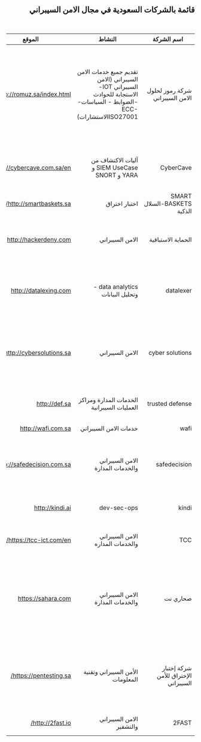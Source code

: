 <div dir="rtl" align='right'>
  
  ## قائمة بالشركات السعودية في مجال الامن السيبراني
  
 <br> 

| اسم الشركة                           | النشاط                                                                                                               | الموقع                     | الخدمات                                                                                                                        | حساب تويتر                         |
|--------------------------------------|----------------------------------------------------------------------------------------------------------------------|----------------------------|--------------------------------------------------------------------------------------------------------------------------------|------------------------------------|
| شركة رموز لحلول الامن السيبراني      | تقديم جميع خدمات الامن السيبراني (الامن السيبراني IOT-الاستجابة للحوادث -الضوابط - السياسات- ECC-ISO27001الاستشارات) | http://romuz.sa/index.html | تقديم جميع خدمات الامن السيبراني (الامن السيبراني لانظمة IOT-الاستجابة للحوادث -الضوابط - السياسات- ECC-ISO27001 - الاستشارات) | @romuzsa                           |
| CyberCave                            | آليات الاكتشاف من SIEM UseCase و YARA  و SNORT                                                                       | https://cybercave.com.sa/en           | رصد التهديدات السيبرانية المتقدمة من خلال آليات اكتشاف مخصصة                                                                   | @Cyber_cave_sa                     |
| SMART BASKETS-السلال الذكية          | اختبار اختراق                                                                                                        | http://smartbaskets.sa/    | اختبار اختراق white box- black box                                                                                             | @smartbasketsltd  ،  @AALDEGHATHER |
| الحماية الاستباقية                   | الامن السيبراني                                                                                                      | http://hackerdeny.com      | اختيار الاختراق- مراجعة الاكواد البرمجية -system hardening.                                                                    | @HackerDeny                        |
| datalexer                            | data analytics - وتحليل البيانات                                                                                     | http://datalexing.com      | تحليل الادوات باستخدام اداة Lexer المطور داخلياً - ودعم السياسات والضوابط بشكل مؤتمتة.                                         | @DataLexing                        |
| cyber solutions                      | الامن السيبراني                                                                                                      | http://cybersolutions.sa   | التوعية  - الاستشارات في السياسات والضوابط - واختيار الاختراق- تصميم معمارية الشبكة                                            | @cybersolutions.sa                 |
| trusted defense                      | الخدمات المدارة ومراكز العمليات السيبرانية                                                                           | http://def.sa              | المراقبة ومراكز العمليات- EDR                                                                                                  | @TrustedDefense                    |
| wafi                                 | خدمات الامن السيبراني                                                                                                | http://wafi.com.sa         | خدمات الامن السيبراني                                                                                                          |                                    |
| safedecision                         | الامن السيبراني والخدمات المدارة                                                                                     | http://safedecision.com.sa | تقديم خدمات الامن السيبراني والخدمات المدارة والاستجابة للحوادث                                                                | @safedecisionKSA                   |
| kindi                                | dev-sec-ops                                                                                                          | http://kindi.ai            | اتمتة البرمجة بشكل امن من خلال الاعتماد على Dev Ops                                                                            | @CybermeStudio                     |
| TCC                                  | الامن السيبراني والخدمات المداره                                                                                     | https://tcc-ict.com/en/    | الخدمات المداره ومراكز العمليات                                                                                                | @TCC_Co                            |
| صحاري نت                             | الامن السيبراني والخدمات المدارة                                                                                     | https://sahara.com         | الاستشارات الامنية - الخدمات المدارة مراكز العمليات- اختيار الاختراق- الاستجابة للحوادث- الخدمات الامنية                       | @SaharaNet                         |
| شركة إختبار الإختراق للأمن السيبراني | الأمن السيبراني وتقنية المعلومات                                                                                     | https://pentesting.sa/     | خدمات مراكز عمليات الأمن السيبراني - إختبار الإختراق - جميع مايتعلق بالأمن السيبراني هاردوير/سوفتوير                           | @SaudiPenTesting                   |
| 2FAST | الامن السيبراني والتشفير | http://2fast.io/ | التحقق الثنائي بطرق متطورة و امانة SSO | @CybermeStudio |

